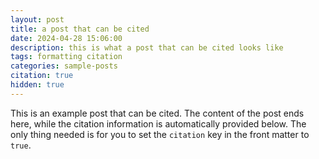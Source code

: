 ```yaml
---
layout: post
title: a post that can be cited
date: 2024-04-28 15:06:00
description: this is what a post that can be cited looks like
tags: formatting citation
categories: sample-posts
citation: true
hidden: true
---
```


This is an example post that can be cited. The content of the post ends here, while the citation information is automatically provided below. The only thing needed is for you to set the `citation` key in the front matter to `true`.
